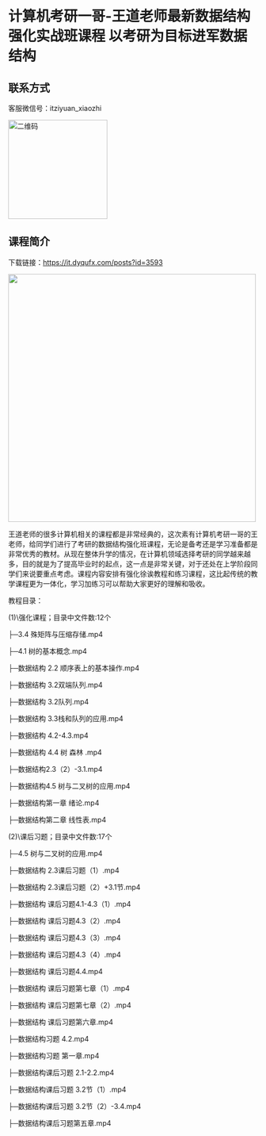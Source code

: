 # 计算机考研一哥-王道老师最新数据结构强化实战班课程 以考研为目标进军数据结构

## 联系方式

客服微信号：itziyuan_xiaozhi

<img src="https://ziyuanyun.oss-cn-guangzhou.aliyuncs.com/common/20240614073449/666b82192834a.jpg" width="200" height="200" alt="二维码">

## 课程简介

下载链接：https://it.dyqufx.com/posts?id=3593

<img src="https://ziyuanyun.oss-cn-guangzhou.aliyuncs.com/yun/20240515185232/664493f05c78f.jpg" width="500" alt="">

  

 王道老师的很多计算机相关的课程都是非常经典的，这次素有计算机考研一哥的王老师，给同学们进行了考研的数据结构强化班课程，无论是备考还是学习准备都是非常优秀的教材。从现在整体升学的情况，在计算机领域选择考研的同学越来越多，目的就是为了提高毕业时的起点，这一点是非常关键，对于还处在上学阶段同学们来说要重点考虑。课程内容安排有强化徐诶教程和练习课程，这比起传统的教学课程更为一体化，学习加练习可以帮助大家更好的理解和吸收。

 教程目录：

 (1)\强化课程；目录中文件数:12个

 ├─3.4 殊矩阵与压缩存储.mp4

 ├─4.1 树的基本概念.mp4

 ├─数据结构 2.2 顺序表上的基本操作.mp4

 ├─数据结构 3.2双端队列.mp4

 ├─数据结构 3.2队列.mp4

 ├─数据结构 3.3栈和队列的应用.mp4

 ├─数据结构 4.2-4.3.mp4

 ├─数据结构 4.4 树 森林 .mp4

 ├─数据结构2.3（2）-3.1.mp4

 ├─数据结构4.5 树与二叉树的应用.mp4

 ├─数据结构第一章 绪论.mp4

 ├─数据结构第二章 线性表.mp4

 (2)\课后习题；目录中文件数:17个

 ├─4.5 树与二叉树的应用.mp4

 ├─数据结构 2.3课后习题（1）.mp4

 ├─数据结构 2.3课后习题（2）+3.1节.mp4

 ├─数据结构 课后习题4.1-4.3（1）.mp4

 ├─数据结构 课后习题4.3（2）.mp4

 ├─数据结构 课后习题4.3（3）.mp4

 ├─数据结构 课后习题4.3（4）.mp4

 ├─数据结构 课后习题4.4.mp4

 ├─数据结构 课后习题第七章（1）.mp4

 ├─数据结构 课后习题第七章（2）.mp4

 ├─数据结构 课后习题第六章.mp4

 ├─数据结构习题 4.2.mp4

 ├─数据结构习题 第一章.mp4

 ├─数据结构课后习题 2.1-2.2.mp4

 ├─数据结构课后习题 3.2节（1）.mp4

 ├─数据结构课后习题 3.2节（2）-3.4.mp4

 ├─数据结构课后习题第五章.mp4

  